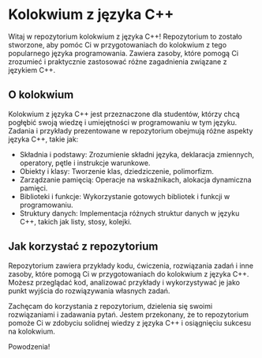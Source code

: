 # Kolokwium z języka C++

Witaj w repozytorium kolokwium z języka C++! Repozytorium to zostało stworzone, aby pomóc Ci w przygotowaniach do kolokwium z tego popularnego języka programowania. Zawiera zasoby, które pomogą Ci zrozumieć i praktycznie zastosować różne zagadnienia związane z językiem C++.

## O kolokwium

Kolokwium z języka C++ jest przeznaczone dla studentów, którzy chcą pogłębić swoją wiedzę i umiejętności w programowaniu w tym języku. Zadania i przykłady prezentowane w repozytorium obejmują różne aspekty języka C++, takie jak:

- Składnia i podstawy: Zrozumienie składni języka, deklaracja zmiennych, operatory, pętle i instrukcje warunkowe.
- Obiekty i klasy: Tworzenie klas, dziedziczenie, polimorfizm.
- Zarządzanie pamięcią: Operacje na wskaźnikach, alokacja dynamiczna pamięci.
- Biblioteki i funkcje: Wykorzystanie gotowych bibliotek i funkcji w programowaniu.
- Struktury danych: Implementacja różnych struktur danych w języku C++, takich jak listy, stosy, kolejki.

## Jak korzystać z repozytorium

Repozytorium zawiera przykłady kodu, ćwiczenia, rozwiązania zadań i inne zasoby, które pomogą Ci w przygotowaniach do kolokwium z języka C++. Możesz przeglądać kod, analizować przykłady i wykorzystywać je jako punkt wyjścia do rozwiązywania własnych zadań.

Zachęcam do korzystania z repozytorium, dzielenia się swoimi rozwiązaniami i zadawania pytań. Jestem przekonany, że to repozytorium pomoże Ci w zdobyciu solidnej wiedzy z języka C++ i osiągnięciu sukcesu na kolokwium.

Powodzenia!
